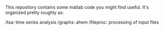 This repository contains some matlab code you might find useful. It's organized pretty roughly as:

/tsa: time series analysis
/graphs: ahem
/fileproc: processing of input files
